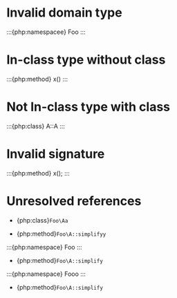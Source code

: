 # Invalid domain type

:::{php:namespacee} Foo
:::

# In-class type without class

:::{php:method} x()
:::

# Not In-class type with class

:::{php:class} A::A
:::

# Invalid signature

:::{php:method} x();
:::

# Unresolved references

- {php:class}`Foo\Aa`

- {php:method}`Foo\A::simplifyy`

:::{php:namespace} Foo
:::

- {php:method}`Foo\A::simplify`

:::{php:namespace} Fooo
:::

- {php:method}`Foo\A::simplify`
